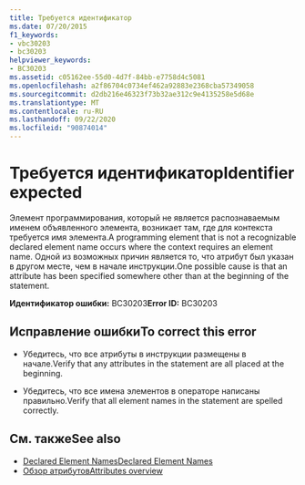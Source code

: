 ```yaml
---
title: Требуется идентификатор
ms.date: 07/20/2015
f1_keywords:
- vbc30203
- bc30203
helpviewer_keywords:
- BC30203
ms.assetid: c05162ee-55d0-4d7f-84bb-e7758d4c5081
ms.openlocfilehash: a2f86704c0734ef462a92883e2368cba57349058
ms.sourcegitcommit: d2db216e46323f73b32ae312c9e4135258e5d68e
ms.translationtype: MT
ms.contentlocale: ru-RU
ms.lasthandoff: 09/22/2020
ms.locfileid: "90874014"
---
```

# <a name="identifier-expected"></a><span data-ttu-id="5ef0d-102">Требуется идентификатор</span><span class="sxs-lookup"><span data-stu-id="5ef0d-102">Identifier expected</span></span>

<span data-ttu-id="5ef0d-103">Элемент программирования, который не является распознаваемым именем объявленного элемента, возникает там, где для контекста требуется имя элемента.</span><span class="sxs-lookup"><span data-stu-id="5ef0d-103">A programming element that is not a recognizable declared element name occurs where the context requires an element name.</span></span> <span data-ttu-id="5ef0d-104">Одной из возможных причин является то, что атрибут был указан в другом месте, чем в начале инструкции.</span><span class="sxs-lookup"><span data-stu-id="5ef0d-104">One possible cause is that an attribute has been specified somewhere other than at the beginning of the statement.</span></span>  
  
 <span data-ttu-id="5ef0d-105">**Идентификатор ошибки:** BC30203</span><span class="sxs-lookup"><span data-stu-id="5ef0d-105">**Error ID:** BC30203</span></span>  
  
## <a name="to-correct-this-error"></a><span data-ttu-id="5ef0d-106">Исправление ошибки</span><span class="sxs-lookup"><span data-stu-id="5ef0d-106">To correct this error</span></span>  
  
- <span data-ttu-id="5ef0d-107">Убедитесь, что все атрибуты в инструкции размещены в начале.</span><span class="sxs-lookup"><span data-stu-id="5ef0d-107">Verify that any attributes in the statement are all placed at the beginning.</span></span>  
  
- <span data-ttu-id="5ef0d-108">Убедитесь, что все имена элементов в операторе написаны правильно.</span><span class="sxs-lookup"><span data-stu-id="5ef0d-108">Verify that all element names in the statement are spelled correctly.</span></span>  
  
## <a name="see-also"></a><span data-ttu-id="5ef0d-109">См. также</span><span class="sxs-lookup"><span data-stu-id="5ef0d-109">See also</span></span>

- [<span data-ttu-id="5ef0d-110">Declared Element Names</span><span class="sxs-lookup"><span data-stu-id="5ef0d-110">Declared Element Names</span></span>](../../programming-guide/language-features/declared-elements/declared-element-names.md)
- [<span data-ttu-id="5ef0d-111">Обзор атрибутов</span><span class="sxs-lookup"><span data-stu-id="5ef0d-111">Attributes overview</span></span>](../../programming-guide/concepts/attributes/index.md)
